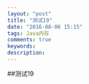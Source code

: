 ```yaml
---
layout: "post"
title: "测试19"
date: "2016-08-06 15:15"
tags: Java内存
comments: true
keywords:
description:
---
```


##测试19
